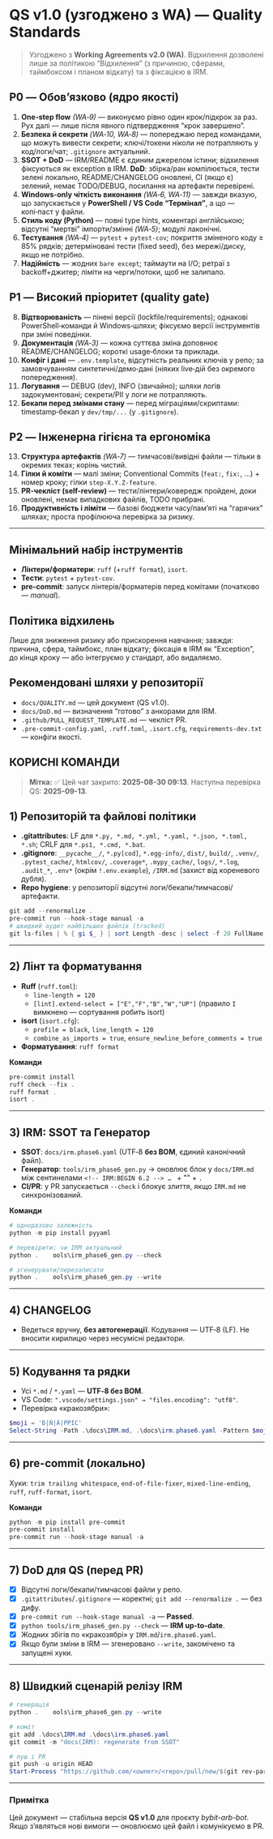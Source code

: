 # QS v1.0 (узгоджено з WA) — Quality Standards

> Узгоджено з **Working Agreements v2.0 (WA)**. Відхилення дозволені лише за політикою “Відхилення” (з причиною, сферами, таймбоксом і планом відкату) та з фіксацією в IRM.

## P0 — Обов’язково (ядро якості)
1. **One‑step flow** *(WA‑9)* — виконуємо рівно один крок/підкрок за раз. Рух далі — лише після явного підтвердження “крок завершено”.
2. **Безпека й секрети** *(WA‑10, WA‑8)* — попереджаю перед командами, що можуть вивести секрети; ключі/токени ніколи не потрапляють у код/логи/чат; `.gitignore` актуальний.
3. **SSOT + DoD** — IRM/README є єдиним джерелом істини; відхилення фіксуються як exception в IRM. **DoD**: збірка/ран компілюється, тести зелені локально, README/CHANGELOG оновлені, CI (якщо є) зелений, немає TODO/DEBUG, посилання на артефакти перевірені.
4. **Windows‑only чіткість виконання** *(WA‑6, WA‑11)* — завжди вказую, що запускається у **PowerShell / VS Code “Термінал”**, а що — копі‑паст у файли.
5. **Стиль коду (Python)** — повні type hints, коментарі англійською; відсутні “мертві” імпорти/змінні *(WA‑5)*; модулі лаконічні.
6. **Тестування** *(WA‑4)* — `pytest` + `pytest-cov`; покриття зміненого коду ≥ 85% рядків; детерміновані тести (fixed seed), без мережі/диску, якщо не потрібно.
7. **Надійність** — жодних `bare except`; таймаути на I/O; ретраї з backoff+джитер; ліміти на черги/потоки, щоб не залипало.

## P1 — Високий пріоритет (quality gate)
8. **Відтворюваність** — пінені версії (lockfile/requirements); однакові PowerShell‑команди й Windows‑шляхи; фіксуємо версії інструментів при зміні поведінки.
9. **Документація** *(WA‑3)* — кожна суттєва зміна доповнює README/CHANGELOG; короткі usage‑блоки та приклади.
10. **Конфіг і дані** — `.env.template`, відсутність реальних ключів у репо; за замовчуванням синтетичні/демо‑дані (ніяких live‑дій без окремого попередження).
11. **Логування** — DEBUG (dev), INFO (звичайно); шляхи логів задокументовані; секрети/PII у логи не потрапляють.
12. **Бекапи перед змінами стану** — перед міграціями/скриптами: timestamp‑бекап у `dev/tmp/...` (у `.gitignore`).

## P2 — Інженерна гігієна та ергономіка
13. **Структура артефактів** *(WA‑7)* — тимчасові/вивідні файли — тільки в окремих теках; корінь чистий.
14. **Гілки й коміти** — малі зміни; Conventional Commits (`feat:`, `fix:`, …) + номер кроку; гілки `step-X.Y.Z-feature`.
15. **PR‑чекліст (self‑review)** — тести/лінтери/ковередж пройдені, доки оновлені, немає випадкових файлів, TODO прибрані.
16. **Продуктивність і ліміти** — базові бюджети часу/пам’яті на “гарячих” шляхах; проста профілююча перевірка за ризику.

---

## Мінімальний набір інструментів
- **Лінтери/форматери**: `ruff` (+`ruff format`), `isort`.
- **Тести**: `pytest` + `pytest-cov`.
- **pre-commit**: запуск лінтерів/форматерів перед комітами (початково — *manual*).

## Політика відхилень
Лише для зниження ризику або прискорення навчання; завжди: причина, сфера, таймбокс, план відкату; фіксація в IRM як “Exception”, до кінця кроку — або інтегруємо у стандарт, або видаляємо.

## Рекомендовані шляхи у репозиторії
- `docs/QUALITY.md` — цей документ (QS v1.0).
- `docs/DoD.md` — визначення “готово” з анкорами для IRM.
- `.github/PULL_REQUEST_TEMPLATE.md` — чекліст PR.
- `.pre-commit-config.yaml`, `.ruff.toml`, `.isort.cfg`, `requirements-dev.txt` — конфіги якості.

## КОРИСНІ КОМАНДИ

> **Мітка:** ✅ Цей чат закрито: **2025-08-30 09:13**. Наступна перевірка QS: **2025-09-13**.

## 1) Репозиторій та файлові політики
- **.gitattributes**: LF для `*.py, *.md, *.yml, *.yaml, *.json, *.toml, *.sh`; CRLF для `*.ps1, *.cmd, *.bat`.
- **.gitignore**: `__pycache__/`, `*.py[cod]`, `*.egg-info/`, `dist/`, `build/`, `.venv/`, `.pytest_cache/`, `htmlcov/`, `.coverage*`, `.mypy_cache/`, `logs/`, `*.log`, `.audit_*`, `.env*` (окрім `!.env.example`), `/IRM.md` (захист від кореневого дубля).
- **Repo hygiene**: у репозиторії відсутні логи/бекапи/тимчасові/артефакти.


```powershell
git add --renormalize .
pre-commit run --hook-stage manual -a
# швидкий аудит найбільших файлів (tracked)
git ls-files | % { gi $_ } | sort Length -desc | select -f 20 FullName,Length
```

---

## 2) Лінт та форматування
- **Ruff** (`ruff.toml`):
  - `line-length = 120`
  - `[lint].extend-select = ["E","F","B","W","UP"]`  (правило `I` вимкнено — сортування робить isort)
- **isort** (`isort.cfg`):
  - `profile = black`, `line_length = 120`
  - `combine_as_imports = true`, `ensure_newline_before_comments = true`
- **Форматування**: `ruff format`

**Команди**
```powershell
pre-commit install
ruff check --fix .
ruff format .
isort .
```

---

## 3) IRM: SSOT та Генератор
- **SSOT**: `docs/irm.phase6.yaml` (UTF‑8 **без BOM**, єдиний канонічний файл).
- **Генератор**: `tools/irm_phase6_gen.py` → оновлює блок у `docs/IRM.md` між сентинелами
  `<!-- IRM:BEGIN 6.2 --> … ` + "<!-- IRM:END 6.2 -->" + `.`
- **CI/PR**: у PR запускається `--check` і блокує злиття, якщо `IRM.md` не синхронізований.

**Команди**
```powershell
# одноразово залежність
python -m pip install pyyaml

# перевірити: чи IRM актуальний
python .	ools\irm_phase6_gen.py --check

# згенерувати/перезаписати
python .	ools\irm_phase6_gen.py --write
```

---

## 4) CHANGELOG
- Ведеться вручну, **без автогенерації**. Кодування — UTF‑8 (LF). Не вносити кирилицю через несумісні редактори.

---

## 5) Кодування та рядки
- Усі `*.md` / `*.yaml` — **UTF‑8 без BOM**.
- VS Code: `".vscode/settings.json" → "files.encoding": "utf8"`.
- Перевірка «кракозябри»:
```powershell
$moji = 'Ð|Ñ|Â|РРІС'
Select-String -Path .\docs\IRM.md, .\docs\irm.phase6.yaml -Pattern $moji || Write-Host "OK"
```

---

## 6) pre-commit (локально)
Хуки: `trim trailing whitespace`, `end-of-file-fixer`, `mixed-line-ending`, `ruff`, `ruff-format`, `isort`.

**Команди**
```powershell
python -m pip install pre-commit
pre-commit install
pre-commit run --hook-stage manual -a
```

---

## 7) DoD для QS (перед PR)
- [x] Відсутні логи/бекапи/тимчасові файли у репо.
- [x] `.gitattributes`/`.gitignore` — коректні; `git add --renormalize .` — без дифу.
- [x] `pre-commit run --hook-stage manual -a` — **Passed**.
- [x] `python tools/irm_phase6_gen.py --check` — **IRM up-to-date**.
- [x] Жодних збігів по «кракозябрі» у `IRM.md`/`irm.phase6.yaml`.
- [x] Якщо були зміни в IRM — згенеровано `--write`, закомічено та запущені хуки.

---

## 8) Швидкий сценарій релізу IRM
```powershell
# генерація
python .	ools\irm_phase6_gen.py --write

# коміт
git add .\docs\IRM.md .\docs\irm.phase6.yaml
git commit -m "docs(IRM): regenerate from SSOT"

# пуш і PR
git push -u origin HEAD
Start-Process "https://github.com/<owner>/<repo>/pull/new/$(git rev-parse --abbrev-ref HEAD)"
```

---

### Примітка
Цей документ — стабільна версія **QS v1.0** для проєкту *bybit-arb-bot*. Якщо з’являться нові вимоги — оновлюємо цей файл і комунікуємо в PR.
